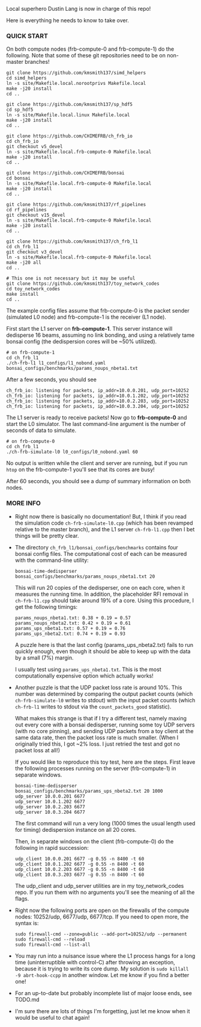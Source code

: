 Local superhero Dustin Lang is now in charge of this repo!  

Here is everything he needs to know to take over.

### QUICK START

On both compute nodes (frb-compute-0 and frb-compute-1) do the following.
Note that some of these git repositories need to be on non-master branches!
```
git clone https://github.com/kmsmith137/simd_helpers
cd simd_helpers
ln -s site/Makefile.local.norootprivs Makefile.local
make -j20 install
cd ..

git clone https://github.com/kmsmith137/sp_hdf5
cd sp_hdf5
ln -s site/Makefile.local.linux Makefile.local
make -j20 install
cd ..

git clone https://github.com/CHIMEFRB/ch_frb_io
cd ch_frb_io
git checkout v5_devel
ln -s site/Makefile.local.frb-compute-0 Makefile.local
make -j20 install
cd ..

git clone https://github.com/CHIMEFRB/bonsai
cd bonsai
ln -s site/Makefile.local.frb-compute-0 Makefile.local
make -j20 install
cd ..

git clone https://github.com/kmsmith137/rf_pipelines
cd rf_pipelines
git checkout v15_devel
ln -s site/Makefile.local.frb-compute-0 Makefile.local
make -j20 install
cd ..

git clone https://github.com/kmsmith137/ch_frb_l1
cd ch_frb_l1
git checkout v3_devel
ln -s site/Makefile.local.frb-compute-0 Makefile.local
make -j20 all
cd ..

# This one is not necessary but it may be useful
git clone https://github.com/kmsmith137/toy_network_codes
cd toy_network_codes
make install
cd ..
```
The example config files assume that frb-compute-0 is the packet sender
(simulated L0 node) and frb-compute-1 is the receiver (L1 node).

First start the L1 server on **frb-compute-1**.
This server instance will dedisperse 16 beams, assuming no link bonding, and
using a relatively tame bonsai config (the dedispersion cores will be ~50% utilized).
```
# on frb-compute-1
cd ch_frb_l1
./ch-frb-l1 l1_configs/l1_nobond.yaml bonsai_configs/benchmarks/params_noups_nbeta1.txt
```
After a few seconds, you should see 
```
ch_frb_io: listening for packets, ip_addr=10.0.0.201, udp_port=10252
ch_frb_io: listening for packets, ip_addr=10.0.1.202, udp_port=10252
ch_frb_io: listening for packets, ip_addr=10.0.2.203, udp_port=10252
ch_frb_io: listening for packets, ip_addr=10.0.3.204, udp_port=10252
```
The L1 server is ready to receive packets!  Now go to **frb-compute-0** and start the L0 simulator.
The last command-line argument is the number of seconds of data to simulate.
```
# on frb-compute-0
cd ch_frb_l1
./ch-frb-simulate-l0 l0_configs/l0_nobond.yaml 60
```
No output is written while the client and server are running, but if you run `htop` on the frb-compute-1
you'll see that its cores are busy!

After 60 seconds, you should see a dump of summary information on both nodes.

### MORE INFO

  - Right now there is basically no documentation!  But, I think if you read the simulation code 
    `ch-frb-simulate-l0.cpp` (which has been revamped relative to the master branch), and the L1 
    server `ch-frb-l1.cpp` then I bet things will be pretty clear.

  - The directory `ch_frb_l1/bonsai_configs/benchmarks` contains four bonsai config files.  The 
    computational cost of each can be measured with the command-line utility:
    ```
    bonsai-time-dedisperser bonsai_configs/benchmarks/params_noups_nbeta1.txt 20
    ```
    This will run 20 copies of the dedisperser, one on each core, when it measures the running time.
    In addition, the placeholder RFI removal in `ch-frb-l1.cpp` should take around 19% of a core.
    Using this procedure, I get the following timings:
    ```
    params_noups_nbeta1.txt: 0.38 + 0.19 = 0.57
    params_noups_nbeta2.txt: 0.42 + 0.19 = 0.61
    params_ups_nbeta1.txt: 0.57 + 0.19 = 0.76
    params_ups_nbeta2.txt: 0.74 + 0.19 = 0.93
    ```
    A puzzle here is that the last config (params_ups_nbeta2.txt) fails to run quickly enough,
    even though it should be able to keep up with the data by a small (7%) margin.

    I usually test using `params_ups_nbeta1.txt`.  This is the most computationally
    expensive option which actually works!

  - Another puzzle is that the UDP packet loss rate is around 10%.  This number was determined
    by comparing the output packet counts (which `ch-frb-simulate-l0` writes to stdout) with
    the input packet counts (which `ch-frb-l1` writes to stdout via the `count_packets_good` 
    statistic).

    What makes this strange is that if I try a different test, namely maxing out every core with
    a bonsai dedisperser, running some toy UDP servers (with no core pinning), and sending UDP packets
    from a toy client at the same data rate, then the packet loss rate is much smaller.  (When I
    originally tried this, I got ~2% loss.  I just retried the test and got no packet loss at all!)

    If you would like to reproduce this toy test, here are the steps.  First leave the following
    processes running on the server (frb-compute-1) in separate windows.
    ```
    bonsai-time-dedisperser bonsai_configs/benchmarks/params_ups_nbeta2.txt 20 1000
    udp_server 10.0.0.201 6677
    udp_server 10.0.1.202 6677
    udp_server 10.0.2.203 6677
    udp_server 10.0.3.204 6677
    ```
    The first command will run a very long (1000 times the usual length used for timing)
    dedispersion instance on all 20 cores.

    Then, in separate windows on the client (frb-compute-0) do the following in rapid succession:
    ```
    udp_client 10.0.0.201 6677 -g 0.55 -n 8400 -t 60
    udp_client 10.0.1.202 6677 -g 0.55 -n 8400 -t 60
    udp_client 10.0.2.203 6677 -g 0.55 -n 8400 -t 60
    udp_client 10.0.3.203 6677 -g 0.55 -n 8400 -t 60
    ```
    The udp_client and udp_server utilities are in my toy_network_codes repo.  If you run them
    with no arguments you'll see the meaning of all the flags.

  - Right now the following ports are open on the firewalls of the compute nodes: 10252/udp, 6677/udp, 6677/tcp.
    If you need to open more, the syntax is:
    ```
    sudo firewall-cmd --zone=public --add-port=10252/udp --permanent
    sudo firewall-cmd --reload
    sudo firewall-cmd --list-all
    ```

  - You may run into a nuisance issue where the L1 process hangs for a long time (uninterruptible with control-C)
    after throwing an exception, because it is trying to write its core dump.  My solution is
    `sudo killall -9 abrt-hook-ccpp` in another window.  Let me know if you find a better one!

  - For an up-to-date but probably incomplete list of major loose ends, see TODO.md

  - I'm sure there are lots of things I'm forgetting, just let me know when it would be useful to chat again!
